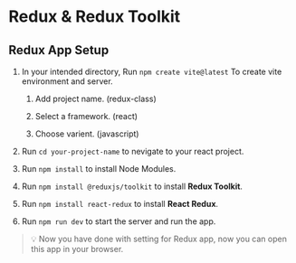 # Redux & Redux Toolkit

## Redux App Setup

1. In your intended directory, Run `npm create vite@latest` To create vite environment and server.

   1. Add project name. (redux-class)

   2. Select a framework. (react)

   3. Choose varient. (javascript)

2. Run `cd your-project-name` to nevigate to your react project.
3. Run `npm install` to install Node Modules.
4. Run `npm install @reduxjs/toolkit` to install **Redux Toolkit**.
5. Run `npm install react-redux` to install **React Redux**.
6. Run `npm run dev` to start the server and run the app.

> 💡 Now you have done with setting for Redux app, now you can open this app in your browser.
